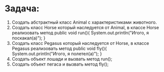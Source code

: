# Задача:

1. Создать абстрактный класс Animal с характеристиками животного.
2. Создать класс Horse который наследуется от Animal, в классе Horse реализовать метод public void run(){ System.out.println("Игого, я поскакал(а)"); }
3. Создать класс Pegasus который наследуется от Horse, в классе Pegasus реализовать метод public void fly(){ System.out.println("Игого, я полетел(а)"); }
4. Создать объект лошади и вызвать метод run();
5. Создать объект пегаса и вызвать метод fly();
